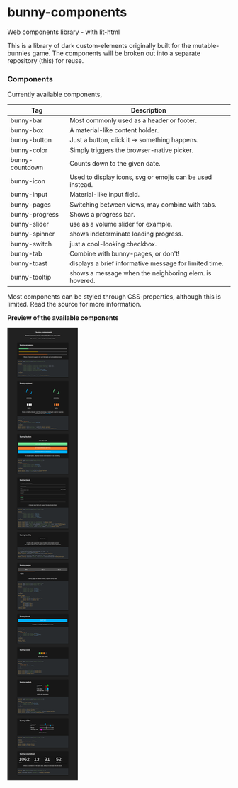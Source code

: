 # bunny-components
Web components library - with lit-html

This is a library of dark custom-elements originally built for the mutable-bunnies game. The components will be broken out into a separate repository (this) for reuse.

### Components

Currently available components,

| Tag  | Description |
| ------------- | ------------- |
| bunny-bar  | Most commonly used as a header or footer.  |
| bunny-box  | A material-like content holder.  |
| bunny-button  | Just a button, click it -> something happens.  |
| bunny-color  | Simply triggers the browser-native picker.  |
| bunny-countdown  | Counts down to the given date.  |
| bunny-icon  | Used to display icons, svg or emojis can be used instead.  |
| bunny-input  | Material-like input field.  |
| bunny-pages  | Switching between views, may combine with tabs.  |
| bunny-progress  | Shows a progress bar.  |
| bunny-slider  | use as a volume slider for example.  |
| bunny-spinner  | shows indeterminate loading progress.  |
| bunny-switch  | just a cool-looking checkbox.  |
| bunny-tab  | Combine with bunny-pages, or don't!  |
| bunny-toast  | displays a brief informative message for limited time.  |
| bunny-tooltip  | shows a message when the neighboring elem. is hovered.  |

Most components can be styled through CSS-properties, although this is limited. Read the source for more information.

**Preview of the available components**

![preview](./preview.png)
